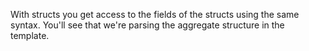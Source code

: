 With structs you get access to the fields of the structs using the same syntax. You'll see that we're parsing the aggregate structure in the template.